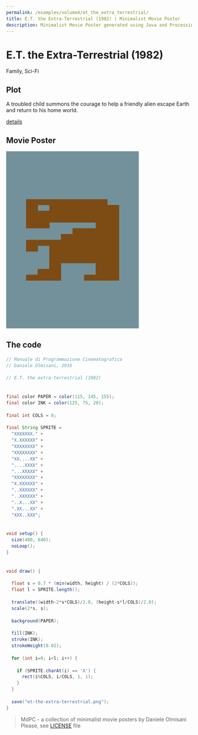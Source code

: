 ```yaml
---
permalink: /examples/volume4/et_the_extra_terrestrial/
title: E.T. the Extra-Terrestrial (1982) | Minimalist Movie Poster
description: Minimalist Movie Poster generated using Java and Processing.
---
```


# E.T. the Extra-Terrestrial (1982)

Family, Sci-Fi

## Plot
A troubled child summons the courage to help a friendly alien escape Earth and return to his home world.

[details](https://www.imdb.com/title/tt0083866/)

## Movie Poster
<img src="et-the-extra-terrestrial.png"  width="360px" title="E.T. the Extra-Terrestrial">


## The code
```java
// Manuale di Programmazione Cinematografica
// Daniele Olmisani, 2016

// E.T. the extra-terrestrial (1982)


final color PAPER = color(115, 145, 155);
final color INK = color(125, 75, 20);

final int COLS = 8;

final String SPRITE = 
  "XXXXXXX." +
  "X.XXXXXX" +
  "XXXXXXXX" +
  "XXXXXXXX" +
  "XX....XX" +
  "....XXXX" +
  "...XXXXX" +
  "XXXXXXXX" +
  "X.XXXXXX" +
  "..XXXXXX" +
  "..XXXXXX" +
  "..X...XX" +
  ".XX...XX" +
  "XXX..XXX";


void setup() {
  size(480, 640);
  noLoop();
}


void draw() {
  
  float s = 0.7 * (min(width, height) / (2*COLS));
  float l = SPRITE.length();

  translate((width-2*s*COLS)/2.0, (height-s*l/COLS)/2.0);
  scale(2*s, s);
   
  background(PAPER);
  
  fill(INK);
  stroke(INK);
  strokeWeight(0.02);
  
  for (int i=0; i<l; i++) {
    
    if (SPRITE.charAt(i) == 'X') {
      rect(i%COLS, i/COLS, 1, 1);
    }
  }
  
  save("et-the-extra-terrestrial.png");
}

```

> MdPC - a collection of minimalist movie posters
> by Daniele Olmisani
> Please, see [LICENSE](../../../LICENSE) file
